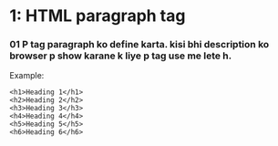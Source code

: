 
# 1: HTML paragraph tag


### 01 P tag paragraph ko define karta. kisi bhi description  ko browser p show karane k liye p tag use me lete h.
Example: 
```
<h1>Heading 1</h1>
<h2>Heading 2</h2>
<h3>Heading 3</h3>
<h4>Heading 4</h4>
<h5>Heading 5</h5>
<h6>Heading 6</h6>
```

